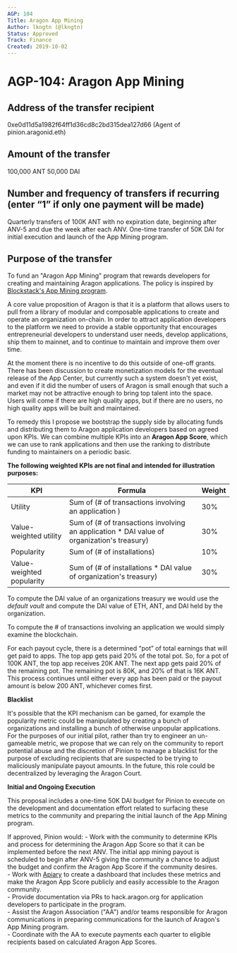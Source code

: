 ```yaml
---
AGP: 104
Title: Aragon App Mining
Author: lkngtn (@lkngtn)
Status: Approved
Track: Finance
Created: 2019-10-02
---
```


# AGP-104: Aragon App Mining

## Address of the transfer recipient

0xe0d11d5a1982f64ff1d36cd8c2bd315dea127d66 (Agent of pinion.aragonid.eth)

## Amount of the transfer

100,000 ANT
50,000 DAI

## Number and frequency of transfers if recurring (enter “1” if only one payment will be made)

Quarterly transfers of 100K ANT with no expiration date, beginning after ANV-5 and due the week after each ANV.
One-time transfer of 50K DAI for initial execution and launch of the App Mining program.

## Purpose of the transfer

To fund an "Aragon App Mining" program that rewards developers for creating and maintaining Aragon applications. The policy is inspired by [Blockstack's App Mining program](https://app.co/mining).

A core value proposition of Aragon is that it is a platform that allows users to pull from a library of modular and composable applications to create and operate an organization on-chain. In order to attract application developers to the platform we need to provide a stable opportunity that encourages entrepreneurial developers to understand user needs, develop applications, ship them to mainnet, and to continue to maintain and improve them over time.

At the moment there is no incentive to do this outside of one-off grants. There has been discussion to create monetization models for the eventual release of the App Center, but currently such a system doesn't yet exist, and even if it did the number of users of Aragon is small enough that such a market may not be attractive enough to bring top talent into the space. Users will come if there are high quality apps, but if there are no users, no high quality apps will be built and maintained.

To remedy this I propose we bootstrap the supply side by allocating funds and distributing them to Aragon application developers based on agreed upon KPIs. We can combine multiple KPIs into an **Aragon App Score**, which we can use to rank applications and then use the ranking to distribute funding to maintainers on a periodic basic.

**The following weighted KPIs are not final and intended for illustration purposes:**

| KPI | Formula | Weight |
| -------- | -------- | -------- |
| Utility    | Sum of (# of transactions involving an application ) | 30%  |
| Value-weighted utility    | Sum of (# of transactions involving an application * DAI value of organization's treasury) | 30%    |
| Popularity    | Sum of (# of installations) | 10%  |
| Value-weighted popularity    | Sum of (# of installations *  DAI value of organization's treasury) | 30% |

To compute the DAI value of an organizations treasury we would use the *default vault* and compute the DAI value of ETH, ANT, and DAI held by the organization.

To compute the # of transactions involving an application we would simply examine the blockchain.   

For each payout cycle, there is a determined “pot” of total earnings that will get paid to apps. The top app gets paid 20% of the total pot. So, for a pot of 100K ANT, the top app receives 20K ANT. The next app gets paid 20% of the remaining pot. The remaining pot is 80K, and 20% of that is 16K ANT. This process continues until either every app has been paid or the payout amount is below 200 ANT, whichever comes first.

**Blacklist**

It's possible that the KPI mechanism can be gamed, for example the popularity metric could be manipulated by creating a bunch of organizations and installing a bunch of otherwise unpopular applications. For the purposes of our initial pilot, rather than try to engineer an un-gameable metric, we propose that we can rely on the community to report potential abuse and the discretion of Pinion to manage a blacklist for the purpose of excluding recipients that are suspected to be trying to maliciously manipulate payout amounts. In the future, this role could be decentralized by leveraging the Aragon Court.

**Initial and Ongoing Execution**

This proposal includes a one-time 50K DAI budget for Pinion to execute on the development and documentation effort related to surfacing these metrics to the community and preparing the initial launch of the App Mining program.

If approved, Pinion would:
    - Work with the community to determine KPIs and process for determining the Aragon App Score so that it can be implemented before the next ANV. The initial app mining payout is scheduled to begin after ANV-5 giving the community a chance to adjust the budget and confirm the Aragon App Score if the community desires.  
    - Work with [Apiary](apiary.1hive.org) to create a dashboard that includes these metrics and make the Aragon App Score publicly and easily accessible to the Aragon community.  
    - Provide documentation via PRs to hack.aragon.org for application developers to participate in the program.  
    - Assist the Aragon Association ("AA") and/or teams responsible for Aragon communications in preparing communications for the launch of Aragon's App Mining program.  
    - Coordinate with the AA to execute payments each quarter to eligible recipients based on calculated Aragon App Scores.
